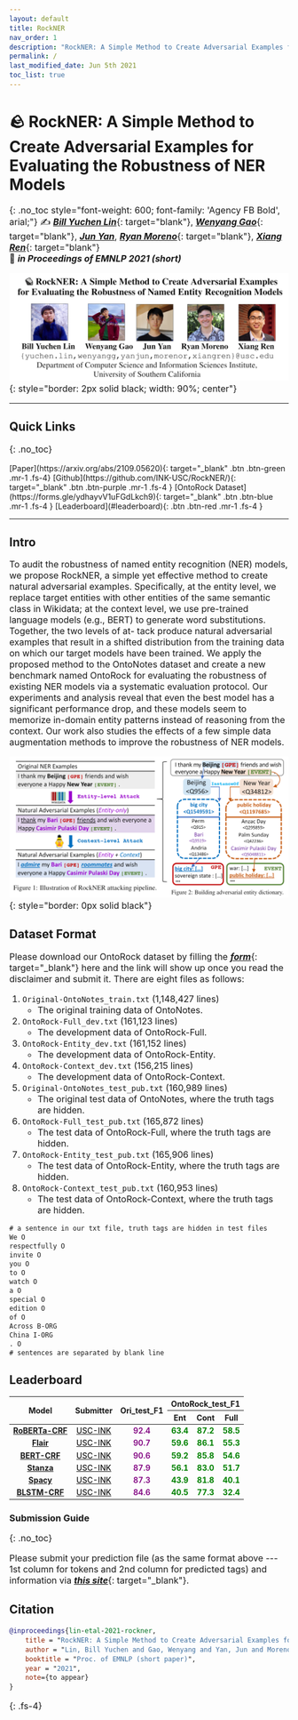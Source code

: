 ```yaml
---
layout: default
title: RockNER
nav_order: 1
description: "RockNER: A Simple Method to Create Adversarial Examples for Evaluating the Robustness of Named Entity Recognition Models | EMNLP 2021"
permalink: /
last_modified_date: Jun 5th 2021
toc_list: true
---
```



<!-- <link href="http://allfont.net/allfont.css?fonts=agency-fb-bold" rel="stylesheet" type="text/css" /> -->

<style>
@font-face{font-family:agency fb bold;font-style:normal;font-weight:700;src:local('Agency FB Bold'),local('AgencyFB-Bold'),url(http://allfont.net/cache/fonts/agency-fb-bold_cee84847c4ab16cf2b0952d063712724.woff) format('woff'),url(http://allfont.net/cache/fonts/agency-fb-bold_cee84847c4ab16cf2b0952d063712724.ttf) format('truetype')}

p, li{
    font-size: 16px;
} 



.acc{
    font-weight: 700;
    color: green;
    text-align: center;
}

.modelname{
    font-weight: 650;
    text-align: center;
    color: blue;
}

.submitter{
    font-weight: 500;
    text-align: center;
    color: purple;
}

.date{
    font-weight: 500;
    text-align: center;
}

.traindata{
    font-weight: 600;
    text-align: center;
    color: purple;
}
/* #main-content {
    float: center;
    width: auto; } */
</style>


# 🪨 RockNER: A Simple Method to Create Adversarial Examples for Evaluating the Robustness of NER Models
{: .no_toc style="font-weight: 600; font-family: 'Agency FB Bold', arial;"}
✍️  [***Bill Yuchen Lin***](https://yuchenlin.xyz/){: target="blank"}, [***Wenyang Gao***](){: target="blank"}, [***Jun Yan***](https://junyann.github.io/), [***Ryan Moreno***](https://ryan-moreno.github.io/){: target="blank"}, [***Xiang Ren***](http://www-bcf.usc.edu/~xiangren/){: target="blank"} \
🏢  ***in Proceedings of EMNLP 2021 (short)***


![intro](images/authors.png){: style="border: 2px solid black; width: 90%; center"}

--- 
 

## Quick Links
{: .no_toc}
<!-- {: .fs-7 .fw-700 .text-blue-300 } -->
<span class="fs-4">
[Paper](https://arxiv.org/abs/2109.05620){: target="_blank" .btn .btn-green .mr-1 .fs-4}
<!-- [Video](https://s3.amazonaws.com/pf-upload-01/u-59356/0/2021-06-25/8f53jb9/riddlesense_acl.mp4){: target="_blank" .btn .btn-green .mr-1 .fs-4} -->
[Github](https://github.com/INK-USC/RockNER/){: target="_blank" .btn .btn-purple .mr-1 .fs-4 }
[OntoRock Dataset](https://forms.gle/ydhayvV1uFGdLkch9){: target="_blank" .btn .btn-blue .mr-1 .fs-4 }
[Leaderboard](#leaderboard){: .btn .btn-red .mr-1 .fs-4 }
<!-- [Download MickeyCorpus](https://forms.gle/fCxN1YAyqKpQ4cXNA){: target="_blank" .btn .btn-blue .mr-1 .fs-3 }
[Download X-CSR Datasets](https://forms.gle/gVCNgVXr1tyYkDya9){: target="_blank" .btn .btn-blue .mr-1 .fs-3 } -->
<!-- [Video](https://mega.nz/file/5SpQjJKS#J82pfZVDzy3r4aWdNF4R6O8EP5gsepbY20vYihANfgE){: target="_blank" .btn .btn-blue .mr-1 .fs-3 }
[Slides](/opencsr_naacl_slides.pptx){: target="_blank" .btn .btn-red .mr-1 .fs-3 } -->
</span> 
<!-- 
[***Intro***](#intro){: .mr-1 .fs-5} 
[***Leaderboard***](#leaderboard){:  .mr-1 .fs-5 } 
[***Citation***](#citation){: mr-1 .fs-5 } -->
<!-- - TOC
{:toc} -->

<!-- [Download MickeyCorpus](https://forms.gle/fCxN1YAyqKpQ4cXNA){: target="_blank" .btn .btn-blue .mr-1 .fs-3 }
[Download X-CSR Datasets](https://forms.gle/gVCNgVXr1tyYkDya9){: target="_blank" .btn .btn-blue .mr-1 .fs-3 } -->
<!-- [Video](https://mega.nz/file/5SpQjJKS#J82pfZVDzy3r4aWdNF4R6O8EP5gsepbY20vYihANfgE){: target="_blank" .btn .btn-blue .mr-1 .fs-3 }
[Slides](/opencsr_naacl_slides.pptx){: target="_blank" .btn .btn-red .mr-1 .fs-3 } -->
---
 
## Intro
<!-- This is the project site for the paper, [_Differentiable Cross-Lingual Commonsense Reasoning_](https://www.aclweb.org/anthology/2021.naacl-main.366/){: target="_blank"}, by [_Bill Yuchen Lin_](https://yuchenlin.xyz/){: target="_blank"}, [_Haitian Sun_](https://scholar.google.com/citations?user=opSHsTQAAAAJ&hl=en){: target="_blank"}, [_Bhuwan Dhingra_](http://www.cs.cmu.edu/~bdhingra/){: target="_blank"}, [_Manzil Zaheer_](https://scholar.google.com/citations?user=A33FhJMAAAAJ&hl=en){: target="_blank"}, [_Xiang Ren_](http://ink-ron.usc.edu/xiangren/){: target="_blank"}, and [_William W. Cohen_](https://wwcohen.github.io/){: target="_blank"}, in Proc. of [*NAACL 2021*](https://2021.naacl.org/){: target="_blank"}. 
This is a joint work by Google Research and USC. -->

 

<!-- ##  --> 
<!-- ***Abstract.***{: .text-red-100}  -->
 
To audit the robustness of named entity recognition (NER) models, we propose RockNER, a simple yet effective method to create natural adversarial examples. Specifically, at the entity level, we replace target entities with other entities of the same semantic class in Wikidata; at the context level, we use pre-trained language models (e.g., BERT) to generate word substitutions. Together, the two levels of at- tack produce natural adversarial examples that result in a shifted distribution from the training data on which our target models have been trained. We apply the proposed method to the OntoNotes dataset and create a new benchmark named OntoRock for evaluating the robustness of existing NER models via a systematic evaluation protocol. Our experiments and analysis reveal that even the best model has a significant performance drop, and these models seem to memorize in-domain entity patterns instead of reasoning from the context. Our work also studies the effects of a few simple data augmentation methods to improve the robustness of NER models.
<!-- \footnote{Our code and data are publicly available at the project website: \url{https://inklab.usc.edu/rockner}.} -->

![intro](images/introduction.png){: style="border: 0px solid black"}

## Dataset Format

Please download our OntoRock dataset by filling the [***form***](https://forms.gle/ydhayvV1uFGdLkch9){: target="_blank"} here and the link will show up once you read the disclaimer and submit it. There are eight files as follows:

1. `Original-OntoNotes_train.txt` (1,148,427 lines)
    - The original training data of OntoNotes.
1. `OntoRock-Full_dev.txt` (161,123 lines)
    - The development data of OntoRock-Full.
1. `OntoRock-Entity_dev.txt` (161,152 lines)
    - The development data of OntoRock-Entity.
1. `OntoRock-Context_dev.txt` (156,215 lines)
    - The development data of OntoRock-Context.
1. `Original-OntoNotes_test_pub.txt` (160,989 lines)
    - The original test data of OntoNotes, where the truth tags are hidden.
1. `OntoRock-Full_test_pub.txt` (165,872 lines)
    - The test data of OntoRock-Full, where the truth tags are hidden.
1. `OntoRock-Entity_test_pub.txt` (165,906 lines)
    - The test data of OntoRock-Entity, where the truth tags are hidden.
1. `OntoRock-Context_test_pub.txt` (160,953 lines)
    - The test data of OntoRock-Context, where the truth tags are hidden.

```
# a sentence in our txt file, truth tags are hidden in test files
We O
respectfully O
invite O
you O
to O
watch O
a O
special O
edition O
of O
Across B-ORG
China I-ORG
. O
# sentences are separated by blank line
```


## Leaderboard

<table>
<thead>
  <tr>
    <th rowspan="2">Model</th>
    <th rowspan="2">Submitter</th>
    <th rowspan="2">Ori_test_F1</th>
    <th colspan="3">OntoRock_test_F1</th>
  </tr>
  <tr>
    <th>Ent</th>
    <th>Cont</th>
    <th>Full</th>
  </tr>
</thead>
<tbody>
  <tr>
    <td class="modelname"><a href="https://arxiv.org/abs/1907.11692" target="_blank">RoBERTa-CRF </a></td>
    <td class="submitter"><a href="http://inklab.usc.edu" target="_blank" title="9/10/2021">USC-INK</a></td>
    <td class="traindata">92.4</td>
    <td class="acc">63.4</td>
    <td class="acc">87.2</td>
    <td class="acc">58.5</td>
  </tr>
  <tr>
    <td class="modelname"><a href="https://aclanthology.org/C18-1139/" target="_blank">Flair </a></td>
    <td class="submitter"><a href="http://inklab.usc.edu" target="_blank" title="9/10/2021">USC-INK</a></td>
    <td class="traindata">90.7</td>
    <td class="acc">59.6</td>
    <td class="acc">86.1</td>
    <td class="acc">55.3</td>
  </tr>
  <tr>
    <td class="modelname"><a href="https://aclanthology.org/N19-1423/" target="_blank">BERT-CRF </a></td>
    <td class="submitter"><a href="http://inklab.usc.edu" target="_blank" title="9/10/2021">USC-INK</a></td>
    <td class="traindata">90.6</td>
    <td class="acc">59.2</td>
    <td class="acc">85.8</td>
    <td class="acc">54.6</td>
  </tr>
  <tr>
    <td class="modelname"><a href="https://aclanthology.org/2020.acl-demos.14/" target="_blank">Stanza </a></td>
    <td class="submitter"><a href="http://inklab.usc.edu" target="_blank" title="9/10/2021">USC-INK</a></td>
    <td class="traindata">87.9</td>
    <td class="acc">56.1</td>
    <td class="acc">83.0</td>
    <td class="acc">51.7</td>
  </tr>
  <tr>
    <td class="modelname"><a href="https://zenodo.org/record/5226955#.YT4qx9MzbK0" target="_blank">Spacy </a></td>
    <td class="submitter"><a href="http://inklab.usc.edu" target="_blank" title="9/10/2021">USC-INK</a></td>
    <td class="traindata">87.3</td>
    <td class="acc">43.9</td>
    <td class="acc">81.8</td>
    <td class="acc">40.1</td>
  </tr>
  <tr>
    <td class="modelname"><a href="https://aclanthology.org/N16-1030/" target="_blank">BLSTM-CRF </a></td>
    <td class="submitter"><a href="http://inklab.usc.edu" target="_blank" title="9/10/2021">USC-INK</a></td>
    <td class="traindata">84.6</td>
    <td class="acc">40.5</td>
    <td class="acc">77.3</td>
    <td class="acc">32.4</td>
  </tr>
</tbody>
</table>

### Submission Guide
{: .no_toc}

Please submit your prediction file (as the same format above --- 1st column for tokens and 2nd column for predicted tags) and information via [***this site***](https://rockner-eval.herokuapp.com/){: target="_blank"}.

## Citation

```bibtex
@inproceedings{lin-etal-2021-rockner,
    title = "RockNER: A Simple Method to Create Adversarial Examples for Evaluating the Robustness of Named Entity Recognition Models",
    author = "Lin, Bill Yuchen and Gao, Wenyang and Yan, Jun and Moreno, Ryan and Ren, Xiang",
    booktitle = "Proc. of EMNLP (short paper)",
    year = "2021",
    note={to appear}
}
``` 
{: .fs-4}
<!-- 
[The site is under development. Please email [***yuchen.lin@usc.edu***] if you have any questions.](){: .btn .btn-red .fs-4 target="_blank"} -->

